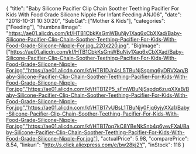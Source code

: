 {
	"title": "Baby Silicone Pacifier Clip Chain Soother Teething Pacifier For Kids With Food Grade Silicone Nipple For Infant Feeding ANJ06",
	"date": "2018-10-31 10:30:20",
	"SubCat": ["Mother & Kids"],
	"categories": ["Feeding"],
	"thumbnailImage": "https://ae01.alicdn.com/kf/HTB1CbkKsGmWBuNjy1Xaq6xCbXXad/Baby-Silicone-Pacifier-Clip-Chain-Soother-Teething-Pacifier-For-Kids-With-Food-Grade-Silicone-Nipple-For.jpg_220x220.jpg",
	"BigImage": ["https://ae01.alicdn.com/kf/HTB1CbkKsGmWBuNjy1Xaq6xCbXXad/Baby-Silicone-Pacifier-Clip-Chain-Soother-Teething-Pacifier-For-Kids-With-Food-Grade-Silicone-Nipple-For.jpg","https://ae01.alicdn.com/kf/HTB1DJr4sL5TBuNjSspmq6yDRVXaq/Baby-Silicone-Pacifier-Clip-Chain-Soother-Teething-Pacifier-For-Kids-With-Food-Grade-Silicone-Nipple-For.jpg","https://ae01.alicdn.com/kf/HTB1ZP5_sFmWBuNjSspdq6zugXXaB/Baby-Silicone-Pacifier-Clip-Chain-Soother-Teething-Pacifier-For-Kids-With-Food-Grade-Silicone-Nipple-For.jpg","https://ae01.alicdn.com/kf/HTB17vUBsL1TBuNjy0Fjq6yjyXXa1/Baby-Silicone-Pacifier-Clip-Chain-Soother-Teething-Pacifier-For-Kids-With-Food-Grade-Silicone-Nipple-For.jpg","https://ae01.alicdn.com/kf/HTB17oq7kC8YBeNkSnb4q6yevFXaI/Baby-Silicone-Pacifier-Clip-Chain-Soother-Teething-Pacifier-For-Kids-With-Food-Grade-Silicone-Nipple-For.jpg"],
	"actualPrice": 5.98,
	"comparePrice": 8.54,
	"linkurl": "http://s.click.aliexpress.com/e/bw28kj2Y",
	"inStock": 118
}

